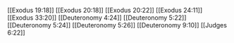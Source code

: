[[Exodus 19:18]]
[[Exodus 20:18]]
[[Exodus 20:22]]
[[Exodus 24:11]]
[[Exodus 33:20]]
[[Deuteronomy 4:24]]
[[Deuteronomy 5:22]]
[[Deuteronomy 5:24]]
[[Deuteronomy 5:26]]
[[Deuteronomy 9:10]]
[[Judges 6:22]]
